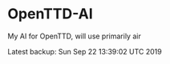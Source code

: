 # OpenTTD-AI
My AI for OpenTTD, will use primarily air

Latest backup: Sun Sep 22 13:39:02 UTC 2019
